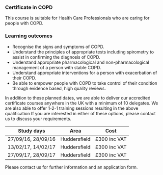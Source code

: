 ### Certificate in COPD

This course is suitable for Health Care Professionals who are caring for people with COPD.

### Learning outcomes

* Recognise the signs and symptoms of COPD.
* Understand the principles of appropriate tests including spirometry to assist in confirming the diagnosis of COPD.
* Understand appropriate pharmacological and non-pharmacological management of a person with stable COPD.
* Understand appropriate interventions for a person with exacerbation of their COPD.
* Be able to empower people with COPD to take control of their condition through evidence based, high quality reviews.

In addition to these planned dates, we are able to deliver our accredited certificate courses anywhere in the UK with a minimum of 10 delegates. We are also able to offer 1-2-1 training sessions resulting in the above qualification If you are interested in either of these options, please contact us to discuss your requirements.

| Study days          | Area         | Cost        |  
|---------------------|--------------|-------------|
| 27/09/16, 28/09/16  | Huddersfield | £300 inc VAT| 
| 13/02/17, 14/02/17  | Huddersfield | £300 inc VAT| 
| 27/09/17, 28/09/17  | Huddersfield | £300 inc VAT| 

Please contact us for further information and an application form.


